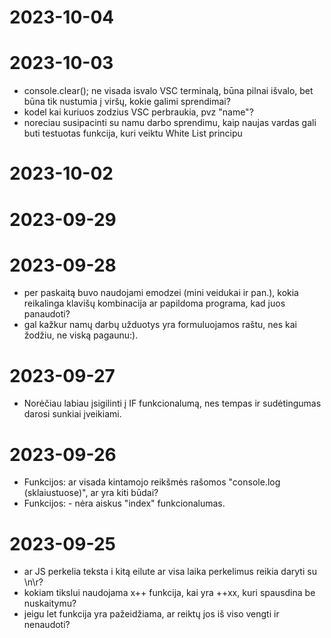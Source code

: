 #  2023-10-04 


#  2023-10-03 
- console.clear(); ne visada isvalo VSC terminalą, būna pilnai išvalo, bet būna tik nustumia į viršų, kokie galimi sprendimai?
- kodel kai kuriuos zodzius VSC perbraukia, pvz "name"?
- noreciau susipacinti su namu darbo sprendimu, kaip naujas vardas gali buti testuotas funkcija, kuri veiktu White List principu
  
#  2023-10-02

# 2023-09-29


# 2023-09-28
- per paskaitą buvo naudojami emodzei (mini veidukai ir pan.), kokia reikalinga klavišų kombinacija ar papildoma programa, kad juos panaudoti?
- gal kažkur namų darbų užduotys yra formuluojamos raštu, nes kai žodžiu, ne viską pagaunu:).

# 2023-09-27
- Norėčiau labiau įsigilinti į IF funkcionalumą, nes tempas ir sudėtingumas darosi sunkiai įveikiami.

# 2023-09-26
- Funkcijos: ar visada kintamojo reikšmės rašomos "console.log (sklaiustuose)", ar yra kiti būdai?
- Funkcijos: - nėra aiskus "index" funkcionalumas. 
  
# 2023-09-25
- ar JS perkelia teksta i kitą eilute ar visa laika perkelimus reikia daryti su \n\r?
- kokiam tikslui naudojama x++ funkcija, kai yra ++xx, kuri spausdina be nuskaitymu?
- jeigu let funkcija yra pažeidžiama, ar reiktų jos iš viso vengti ir nenaudoti?
